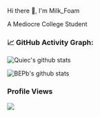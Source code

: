 

<!--   my-ticker -->    
Hi there 👋, I'm Milk_Foam 

A Mediocre College Student

<!--   my-kaggle     
### My achievements on [kaggle](https://www.kaggle.com/andrej0marinchenko):

![competition_light](https://road-to-kaggle-grandmaster.vercel.app/api/badges/andrej0marinchenko/competition/light)
![dataset](https://road-to-kaggle-grandmaster.vercel.app/api/badges/andrej0marinchenko/dataset/light)
![notebook](https://road-to-kaggle-grandmaster.vercel.app/api/badges/andrej0marinchenko/notebook/light)
![discussion](https://road-to-kaggle-grandmaster.vercel.app/api/badges/andrej0marinchenko/discussion/light)
-->

<!--   GitHub stats graph -->
### 📈 GitHub Activity Graph:
![Quiec's github stats](https://github-readme-stats-ten-gilt.vercel.app/api/top-langs/?username=MilkFoam-L&theme=radical&layout=compact)

![BEPb's github stats](https://github-readme-stats-ten-gilt.vercel.app/api?username=MilkFoam-L&show_icons=true&theme=radical&include_all_commits=true)


### Profile Views

![](https://count.getloli.com/get/@MilkFoam-L.github.readme)
</br>

